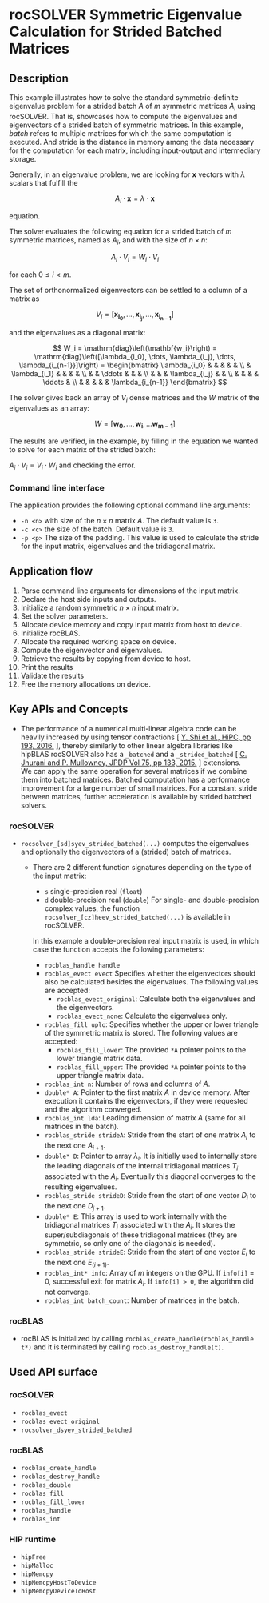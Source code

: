 # rocSOLVER Symmetric Eigenvalue Calculation for Strided Batched Matrices

## Description

This example illustrates how to solve the standard symmetric-definite eigenvalue problem for a strided batch $A$ of $m$ symmetric matrices $A_i$ using rocSOLVER. That is, showcases how to compute the eigenvalues and eigenvectors of a strided batch of symmetric matrices. In this example, *batch* refers to multiple matrices for which the same computation is executed. And stride is the distance in memory among the data necessary for the computation for each matrix, including input-output and intermediary storage.

Generally, in an eigenvalue problem, we are looking for $\mathbf{x}$ vectors with $\lambda$ scalars that fulfill the

$$
A_i \cdot \mathbf{x} = \lambda \cdot \mathbf{x}
$$

equation.

The solver evaluates the following equation for a strided batch of $m$ symmetric matrices, named as $A_i$, and with the size of $n \times n$:

$$A_i \cdot V_i = W_i \cdot V_i$$

for each $0 \leq i < m$.

The set of orthonormalized eigenvectors can be settled to a column of a matrix as

$$
V_i = \left[\mathbf{x_{i_0}}, \dots, \mathbf{x_{i_j}}, \dots, \mathbf{x_{i_{n-1}}}\right]
$$

and the eigenvalues as a diagonal matrix:

$$
W_i = \mathrm{diag}\left(\mathbf{w_i}\right) = \mathrm{diag}\left([\lambda_{i_0}, \dots, \lambda_{i_j}, \dots, \lambda_{i_{n-1}}]\right) =
\begin{bmatrix}
\lambda_{i_0} & & & & & \\ 
 & \lambda_{i_1} & & & & \\ 
 & & \ddots & & & \\ 
 & & & \lambda_{i_j} & & \\ 
 & & & & \ddots & \\ 
 & & & & & \lambda_{i_{n-1}}
\end{bmatrix}
$$

The solver gives back an array of $V_i$ dense matrices and the $W$ matrix of the eigenvalues as an array:

$$
W = \left[\mathbf{w_0}, \dots, \mathbf{w_i}, \dots \mathbf{w_{m-1}}\right]
$$

The results are verified, in the example, by filling in the equation we wanted to solve for each matrix of the strided batch:

$A_i \cdot V_i = V_i \cdot W_i$
and checking the error.

### Command line interface

The application provides the following optional command line arguments:

- `-n <n>` with size of the $n \times n$ matrix $A$. The default value is `3`.
- `-c <c>` the size of the batch. Default value is `3`.
- `-p <p>` The size of the padding. This value is used to calculate the stride for the input matrix, eigenvalues and the tridiagonal matrix.


## Application flow

1. Parse command line arguments for dimensions of the input matrix.
2. Declare the host side inputs and outputs.
3. Initialize a random symmetric $n \times n$ input matrix.
4. Set the solver parameters.
5. Allocate device memory and copy input matrix from host to device.
6. Initialize rocBLAS.
7. Allocate the required working space on device.
8. Compute the eigenvector and eigenvalues.
9. Retrieve the results by copying from device to host.
10. Print the results
11. Validate the results
12. Free the memory allocations on device.

## Key APIs and Concepts
- The performance of a numerical multi-linear algebra code can be heavily increased by using tensor contractions [ [Y. Shi et al., HiPC, pp 193, 2016.](https://doi.org/10.1109/HiPC.2016.031) ], thereby similarly to other linear algebra libraries like hipBLAS rocSOLVER also has a `_batched` and a `_strided_batched` [ [C. Jhurani and P. Mullowney, JPDP Vol 75, pp 133, 2015.](https://doi.org/10.1016/j.jpdc.2014.09.003) ] extensions.<br/>
We can apply the same operation for several matrices if we combine them into batched matrices. Batched computation has a performance improvement for a large number of small matrices. For a constant stride between matrices, further acceleration is available by strided batched solvers.

### rocSOLVER

- `rocsolver_[sd]syev_strided_batched(...)` computes the eigenvalues and optionally the eigenvectors of a (strided) batch of matrices.
  - There are 2 different function signatures depending on the type of the input matrix:
    - `s` single-precision real (`float`)
    - `d` double-precision real (`double`)
    For single- and double-precision complex values, the function `rocsolver_[cz]heev_strided_batched(...)` is available in rocSOLVER.

    In this example a double-precision real input matrix is used, in which case the function accepts the following parameters:
    - `rocblas_handle handle`
    - `rocblas_evect evect` Specifies whether the eigenvectors should also be calculated besides the eigenvalues. The following values are accepted:
      - `rocblas_evect_original`: Calculate both the eigenvalues and the eigenvectors.
      - `rocblas_evect_none`: Calculate the eigenvalues only.
    - `rocblas_fill uplo`:  Specifies whether the upper or lower triangle of the symmetric matrix is stored. The following values are accepted:
      - `rocblas_fill_lower`: The provided `*A` pointer points to the lower triangle matrix data.
      - `rocblas_fill_upper`: The provided `*A` pointer points to the upper triangle matrix data.
    - `rocblas_int n`: Number of rows and columns of $A$.
    - `double* A`: Pointer to the first matrix $A$ in device memory. After execution it contains the eigenvectors, if they were requested and the algorithm converged.
    - `rocblas_int lda`: Leading dimension of matrix $A$ (same for all matrices in the batch).
    - `rocblas_stride strideA`: Stride from the start of one matrix $A_i$ to the next one $A_{i+1}$.
    - `double* D`:  Pointer to array $\lambda_i$. It is initially used to internally store the leading diagonals of the internal tridiagonal matrices $T_i$ associated with the $A_i$. Eventually this diagonal converges to the resulting eigenvalues.
    - `rocblas_stride strideD`: Stride from the start of one vector $D_i$ to the next one $D_{j+1}$.
    - `double* E`: This array is used to work internally with the tridiagonal matrices $T_i$ associated with the $A_i$. It stores the super/subdiagonals of these tridiagonal matrices (they are symmetric, so only one of the diagonals is needed).
    - `rocblas_stride strideE`: Stride from the start of one vector $E_i$ to the next one $E_(i+1)$.
    - `rocblas_int* info`: Array of $m$ integers on the GPU. If `info[i]` = 0, successful exit for matrix $A_i$. If `info[i] > 0`, the algorithm did not converge.
    - `rocblas_int batch_count`: Number of matrices in the batch.

### rocBLAS
- rocBLAS is initialized by calling `rocblas_create_handle(rocblas_handle t*)` and it is terminated by calling `rocblas_destroy_handle(t)`.

## Used API surface

### rocSOLVER

- `rocblas_evect`
- `rocblas_evect_original`
- `rocsolver_dsyev_strided_batched`

### rocBLAS

- `rocblas_create_handle`
- `rocblas_destroy_handle`
- `rocblas_double`
- `rocblas_fill`
- `rocblas_fill_lower`
- `rocblas_handle`
- `rocblas_int`

### HIP runtime

- `hipFree`
- `hipMalloc`
- `hipMemcpy`
- `hipMemcpyHostToDevice`
- `hipMemcpyDeviceToHost`
